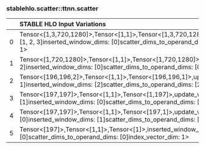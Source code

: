 
### stablehlo.scatter::ttnn.scatter


||STABLE HLO Input Variations|ttnn op|Torch Name|Status|
| :--- | :--- | :--- | :--- | :--- |
|0|Tensor<[1,3,720,1280]>,Tensor<[1,1]>,Tensor<[1,3,720,1280]>,update_window_dims: [1, 2, 3]inserted_window_dims: [0]scatter_dims_to_operand_dims: [0]index_vector_dim: 1>|ttnn.scatter|aten::select_scatter|4|
|1|Tensor<[1,720,1280]>,Tensor<[1,1]>,Tensor<[1,720,1280]>,update_window_dims: [1, 2]inserted_window_dims: [0]scatter_dims_to_operand_dims: [0]index_vector_dim: 1>|ttnn.scatter|aten::select_scatter|4|
|2|Tensor<[196,196,2]>,Tensor<[1,1]>,Tensor<[196,196,1]>,update_window_dims: [0, 1]inserted_window_dims: [2]scatter_dims_to_operand_dims: [2]index_vector_dim: 1>|ttnn.scatter|aten::select_scatter|4|
|3|Tensor<[197,197]>,Tensor<[1,1]>,Tensor<[1,197]>,update_window_dims: [1]inserted_window_dims: [0]scatter_dims_to_operand_dims: [0]index_vector_dim: 1>|ttnn.scatter|aten::select_scatter|4|
|4|Tensor<[197,197]>,Tensor<[1,1]>,Tensor<[197,1]>,update_window_dims: [0]inserted_window_dims: [1]scatter_dims_to_operand_dims: [1]index_vector_dim: 1>|ttnn.scatter|aten::select_scatter|4|
|5|Tensor<[197]>,Tensor<[1,1]>,Tensor<[1]>,inserted_window_dims: [0]scatter_dims_to_operand_dims: [0]index_vector_dim: 1>|ttnn.scatter|aten::select_scatter|4|
